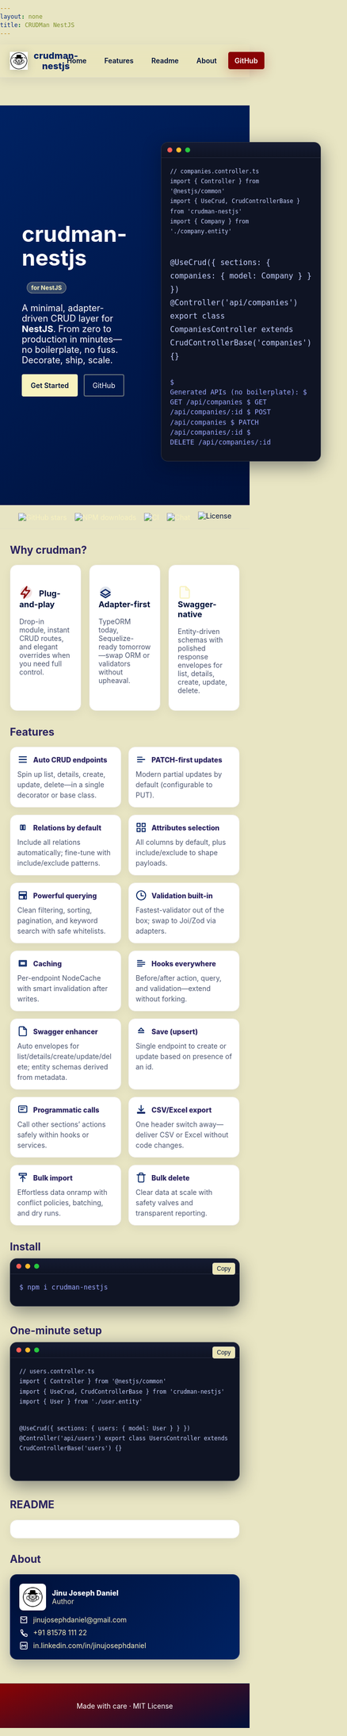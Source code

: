 ```yaml
---
layout: none
title: CRUDMan NestJS
---
```


<style>
  @import url('https://fonts.googleapis.com/css2?family=Plus+Jakarta+Sans:wght@400;500;600;700&display=swap');
  :root {
    --royal-crimson: #890304;
    --royal-navy: #00113a;
    --royal-purple: #002263;
    --royal-gold: #f8f2bf;
    --royal-cream: #e8e5c3;
    --accent-a: #890304; /* crimson */
    --accent-b: #002263; /* royal blue */
    --accent-c: #f8f2bf; /* soft gold */
  }
  html, body { margin: 0; padding: 0; font-family: 'Plus Jakarta Sans', Inter, ui-sans-serif, system-ui, -apple-system, Segoe UI, Roboto, Helvetica, Arial, "Apple Color Emoji", "Segoe UI Emoji"; background: var(--royal-cream); color: var(--royal-navy); scroll-behavior: smooth; }
  a { color: var(--royal-gold); text-decoration: none; }
  .hero { display: grid; grid-template-columns: 1fr 1fr; align-items: center; gap: 24px; padding: 72px 24px 56px; background: linear-gradient(140deg, var(--royal-purple), var(--royal-navy)); color: white; }
  .hero h1 { font-size: 44px; line-height: 1.1; margin: 0 0 12px; }
  .hero p { font-size: 18px; opacity: .95; }
  .hero .cta { margin-top: 18px; display: flex; gap: 12px; }
  .btn { padding: 12px 16px; border-radius: 4px; border: 2px solid rgba(255,255,255,.2); color: white; }
  .btn.primary { background: var(--royal-gold); color: var(--royal-navy); border-color: var(--royal-gold); font-weight: 600; }
  .btn { border-color: rgba(248,242,191,.4) }
  .container { max-width: 1060px; margin: 0 auto; padding: 0 20px; }
  .badge-nest { display:inline-block; margin-left: 10px; padding: 4px 8px; font-size: 12px; border-radius: 999px; background: rgba(248,242,191,.2); color: var(--royal-gold); border: 1px solid rgba(248,242,191,.4); font-weight: 700 }
  .logo-wrap { display:flex; justify-content:center; }
  .logo-badge { background: #fff; border-radius: 999px; padding: 12px; box-shadow: 0 6px 22px rgba(0,0,0,.25); display:inline-block; }
  .logo { width: 180px; filter: drop-shadow(0 6px 18px rgba(0,0,0,.2)); }
  /* Terminal window */
  .terminal { border-radius: 14px; background: #0f1424; color: #e8ecff; border: 1px solid rgba(255,255,255,.12); box-shadow: 0 10px 36px rgba(4,10,28,.45); overflow: hidden; }
  .terminal .tbar { display:flex; align-items:center; gap:8px; padding: 10px 12px; background: linear-gradient(180deg, #151b32, #0f1424); border-bottom: 1px solid rgba(255,255,255,.08); }
  .terminal .dot { width: 10px; height: 10px; border-radius: 50%; display:inline-block; }
  .terminal .dot.red { background: #ff5f56 }
  .terminal .dot.amber { background: #ffbd2e }
  .terminal .dot.green { background: #27c93f }
  .terminal .tbody { padding: 16px 18px; font-family: ui-monospace, SFMono-Regular, Menlo, Monaco, Consolas, "Liberation Mono", "Courier New", monospace; font-size: 13.5px; line-height: 1.5; }
  .terminal pre { margin: 0 0 12px; white-space: pre-wrap; }
  .terminal code, .terminal kbd { color: #c7d2ff }
  .terminal .prompt { color: #9ca8ff }
  /* Floating terminal animation */
  @keyframes gentleFloat { 0% { transform: translateY(0) } 50% { transform: translateY(-10px) } 100% { transform: translateY(0) } }
  .terminal { animation: gentleFloat 8s ease-in-out infinite; }
  .grid { display: grid; grid-template-columns: repeat(3, 1fr); gap: 16px; }
  .card { background: white; border-radius: 14px; padding: 18px; border: 1px solid #e9e6da; box-shadow: 0 6px 20px rgba(11,31,58,.06); }
  .muted { color: #4c5670; }
  /* Feature cards */
  .feat-grid { display: grid; grid-template-columns: repeat(3, minmax(0, 1fr)); gap: 14px; margin: 16px 0 }
  @media (max-width: 960px) { .feat-grid { grid-template-columns: repeat(2, minmax(0, 1fr)) } }
  @media (max-width: 640px) { .feat-grid { grid-template-columns: 1fr } }
  .feat-card { background: #fff; border-radius: 14px; border: 1px solid #e9e6da; padding: 14px; box-shadow: 0 6px 18px rgba(0,17,58,.06); transition: transform .2s ease, box-shadow .2s ease, border-color .2s ease }
  .feat-card:hover { transform: translateY(-3px); box-shadow: 0 12px 28px rgba(0,17,58,.10); border-color: #e2dfc6 }
  .feat-head { display:flex; align-items:center; gap: 10px; margin-bottom: 8px }
  .feat-icon { width: 22px; height: 22px; stroke: var(--royal-purple); fill: none; stroke-width: 2; stroke-linecap: round; stroke-linejoin: round }
  .feat-title { font-weight: 800; color: #2a225f }
  .feat-desc { color: #4c5670; font-size: 14px; line-height: 1.5 }
  /* Icons */
  .icon { width: 20px; height: 20px; vertical-align: -4px; margin-right: 8px; }
  .ticon { width: 16px; height: 16px; vertical-align: -2px; margin-right: 6px; opacity: 0.9 }
  .icon, .ticon { stroke: currentColor; fill: none; stroke-width: 2; stroke-linecap: round; stroke-linejoin: round }
  .icon-badge { width: 28px; height: 28px; vertical-align: -6px; margin-right: 8px }
  .footer { text-align:center; padding: 36px 24px; color: #ffffff; background: linear-gradient(160deg, var(--royal-crimson), var(--royal-navy)); border-top: 1px solid rgba(255,255,255,.12); margin-top: 48px; }
  /* Author card */
  .author-card { background: linear-gradient(135deg, var(--royal-navy), var(--royal-purple)); color: #fff; border-radius: 14px; padding: 18px; border: 1px solid rgba(255,255,255,.12); box-shadow: 0 10px 28px rgba(0,17,58,.25); }
  .author-header { display:flex; align-items:center; gap: 12px; margin-bottom: 10px }
  .author-avatar { width: 42px; height: 42px; border-radius: 8px; background: #fff; padding: 6px; box-shadow: 0 4px 16px rgba(0,0,0,.2) }
  .author-name { font-weight: 800; letter-spacing: .2px }
  .author-contacts { display:grid; grid-template-columns: 1fr; gap: 8px; }
  .author-row { display:flex; align-items:center; gap: 10px; }
  .author-row a { color: var(--royal-gold) }
  .aicon { width: 18px; height: 18px; stroke: #fff; fill: none; stroke-width: 2; stroke-linecap: round; stroke-linejoin: round }
  /* Animations */
  @keyframes fadeUp { from { opacity: 0; transform: translateY(16px); } to { opacity: 1; transform: translateY(0); } }
  @keyframes float { 0% { transform: translateY(0) } 50% { transform: translateY(-6px) } 100% { transform: translateY(0) } }
  .hero h1 { animation: fadeUp .6s ease-out both; }
  .hero p { animation: fadeUp .7s ease-out both; }
  .hero .cta { animation: fadeUp .8s ease-out both; }
  .logo { animation: float 4s ease-in-out infinite; }
  .card { animation: fadeUp .6s ease-out both; }
  .card:nth-child(2) { animation-delay: .1s }
  .card:nth-child(3) { animation-delay: .2s }
  /* Header */
  .site-header { position: sticky; top: 0; z-index: 60; background: rgba(232,229,195,0.75); backdrop-filter: saturate(180%) blur(14px); border-bottom: 1px solid #e2dfc6; box-shadow: 0 6px 24px rgba(0,17,58,0.08); }
  .site-header .nav { display:flex; align-items:center; justify-content:space-between; max-width:1060px; margin:0 auto; padding: 12px 20px; }
  .site-header .brand { display:flex; align-items:center; gap:12px; color: var(--royal-purple); font-weight: 800; letter-spacing: .2px; font-size: 18px; }
  .site-header .brand img { width: 36px; height: 36px; filter: drop-shadow(0 2px 8px rgba(11,31,58,.2)); }
  .site-header .links { display:flex; gap: 10px; align-items:center; }
  .site-header .links a { color: var(--royal-navy); padding: 8px 12px; border-radius: 4px; border: 1px solid transparent; transition: all .2s ease; font-weight: 600; }
  .site-header .links a:hover { background:#f3efe0; border-color: #e8dfc4; transform: translateY(-1px) }
  .site-header .links a.active { background: var(--royal-gold); color: var(--royal-navy); border-color: #e2dfc6; box-shadow: 0 2px 8px rgba(0,17,58,.12) }
  .site-header .links .cta-gh { background: var(--royal-crimson); color: #fff; border-color: var(--royal-crimson); box-shadow: 0 6px 24px rgba(137,3,4,.25); }
  .site-header .links .cta-gh:hover { filter: brightness(1.05) }
  /* Trust row */
  .trust { display:flex; align-items:center; justify-content:center; gap: 16px; padding: 12px 16px; background: rgba(232,229,195,.6); border-top: 1px solid #e2dfc6; border-bottom: 1px solid #e2dfc6 }
  .trust img { height: 22px }
  /* Copy buttons and toast */
  .copy-btn { position: absolute; top: 8px; right: 8px; font-size: 12px; background: rgba(248,242,191,.95); color: #00113a; border: 1px solid #e2dfc6; border-radius: 4px; padding: 4px 8px; cursor: pointer }
  .copy-btn:hover { filter: brightness(0.98) }
  pre { position: relative }
  .toast { position: fixed; right: 16px; bottom: 16px; background: linear-gradient(135deg, var(--royal-purple), var(--royal-navy)); color: #fff; padding: 10px 14px; border-radius: 8px; box-shadow: 0 10px 28px rgba(0,17,58,.25); opacity: 0; transform: translateY(8px); transition: all .2s ease; pointer-events: none; z-index: 80 }
  .toast.show { opacity: 1; transform: translateY(0) }
  /* WhatsApp widget */
  .wa-widget { position: fixed; right: 18px; bottom: 84px; z-index: 70; display: flex; align-items: center; gap: 8px; text-decoration: none; background: #25D366; color: #00113a; padding: 10px 12px; border-radius: 999px; box-shadow: 0 10px 24px rgba(0,0,0,.2); border: 1px solid rgba(0,0,0,.08) }
  .wa-widget:hover { filter: brightness(1.05); transform: translateY(-1px) }
  .wa-icon { width: 18px; height: 18px; fill: #00113a }
</style>

<header class="site-header">
  <div class="nav">
    <div class="brand"><img src="assets/crudman-logo.svg" alt="logo" /> crudman-nestjs</div>
    <nav class="links">
      <a href="#home">Home</a>
      <a href="#features">Features</a>
      <a href="#readme">Readme</a>
      <a href="#about">About</a>
      <a class="cta-gh" href="https://github.com/jinujd/crudman-nestjs" target="_blank" rel="noopener">GitHub</a>
    </nav>
  </div>
</header>

<section id="home" class="hero">
  <div class="container">
    <h1>crudman-nestjs <span class="badge-nest">for NestJS</span></h1>
    <p>A minimal, adapter-driven CRUD layer for <strong>NestJS</strong>. From zero to production in minutes—no boilerplate, no fuss. Decorate, ship, scale.</p>
    <div class="cta">
      <a class="btn primary" href="https://github.com/jinujd/crudman-nestjs#readme">Get Started</a>
      <a class="btn" href="https://github.com/jinujd/crudman-nestjs">GitHub</a>
    </div>
  </div>
  <div style="padding: 8px 24px">
    <div class="terminal">
      <div class="tbar"><span class="dot red"></span><span class="dot amber"></span><span class="dot green"></span></div>
      <div class="tbody">
        <pre><code>// companies.controller.ts
import { Controller } from '@nestjs/common'
import { UseCrud, CrudControllerBase } from 'crudman-nestjs'
import { Company } from './company.entity'

@UseCrud({ sections: { companies: { model: Company } } })
@Controller('api/companies')
export class CompaniesController extends CrudControllerBase('companies') {}</code></pre>
        <pre class="prompt">$ Generated APIs (no boilerplate):
$ GET    /api/companies
$ GET    /api/companies/:id
$ POST   /api/companies
$ PATCH  /api/companies/:id
$ DELETE /api/companies/:id</pre>
      </div>
    </div>
  </div>
</section>

<div class="trust">
  <a href="https://github.com/jinujd/crudman-nestjs" target="_blank" rel="noopener"><img alt="GitHub stars" src="https://img.shields.io/github/stars/jinujd/crudman-nestjs?style=flat&color=00113a&labelColor=f8f2bf&label=stars"></a>
  <a href="https://www.npmjs.com/package/crudman-nestjs" target="_blank" rel="noopener"><img alt="NPM downloads" src="https://img.shields.io/npm/dm/crudman-nestjs.svg?logo=npm&logoColor=white&color=00113a&labelColor=f8f2bf&label=downloads"></a>
  <a href="https://github.com/jinujd/crudman-nestjs/actions" target="_blank" rel="noopener"><img alt="CI" src="https://img.shields.io/github/actions/workflow/status/jinujd/crudman-nestjs/node.js.yml?branch=main&label=CI&color=00113a&labelColor=f8f2bf"></a>
  <a href="https://github.com/jinujd/crudman-nestjs/discussions" target="_blank" rel="noopener"><img alt="Chat" src="https://img.shields.io/badge/Chat-Discussions-00113a.svg?labelColor=f8f2bf"></a>
  <img alt="License" src="https://img.shields.io/badge/license-MIT-00113a.svg?labelColor=f8f2bf">
 </div>

<div class="container">
  <h2 id="features" style="color:#2a225f">Why crudman?</h2>
  <div class="grid">
    <div class="card">
      <h3>
        <svg class="icon-badge" viewBox="0 0 24 24" style="color:var(--accent-a)">
          <circle cx="12" cy="12" r="10" fill="currentColor" opacity=".12"/>
          <path d="M13 2L3 15h7l-2 7 10-13h-7z" stroke="currentColor" fill="none" stroke-width="2" stroke-linecap="round" stroke-linejoin="round"/>
        </svg>
        Plug-and-play
      </h3>
      <p class="muted">Drop-in module, instant CRUD routes, and elegant overrides when you need full control.</p>
    </div>
    <div class="card">
      <h3>
        <svg class="icon-badge" viewBox="0 0 24 24" style="color:var(--accent-b)">
          <circle cx="12" cy="12" r="10" fill="currentColor" opacity=".12"/>
          <path d="M4 12l8-5 8 5-8 5-8-5z" stroke="currentColor" fill="none" stroke-width="2" stroke-linecap="round" stroke-linejoin="round"/>
          <path d="M4 16l8 5 8-5" stroke="currentColor" fill="none" stroke-width="2" stroke-linecap="round" stroke-linejoin="round"/>
        </svg>
        Adapter-first
      </h3>
      <p class="muted">TypeORM today, Sequelize-ready tomorrow—swap ORM or validators without upheaval.</p>
    </div>
    <div class="card">
      <h3>
        <svg class="icon-badge" viewBox="0 0 24 24" style="color:var(--accent-c)">
          <circle cx="12" cy="12" r="10" fill="currentColor" opacity=".12"/>
          <path d="M14 2H6a2 2 0 0 0-2 2v16a2 2 0 0 0 2 2h12a2 2 0 0 0 2-2V8z" stroke="currentColor" fill="none" stroke-width="2" stroke-linecap="round" stroke-linejoin="round"/>
          <path d="M14 2v6h6" stroke="currentColor" fill="none" stroke-width="2" stroke-linecap="round" stroke-linejoin="round"/>
        </svg>
        Swagger-native
      </h3>
      <p class="muted">Entity-driven schemas with polished response envelopes for list, details, create, update, delete.</p>
    </div>
  </div>

  <h2 style="color:#2a225f">Features</h2>
  <div class="feat-grid">
    <div class="feat-card"><div class="feat-head"><svg class="feat-icon" viewBox="0 0 24 24"><path d="M4 6h16M4 12h16M4 18h16"/></svg><div class="feat-title">Auto CRUD endpoints</div></div><div class="feat-desc">Spin up list, details, create, update, delete—in a single decorator or base class.</div></div>
    <div class="feat-card"><div class="feat-head"><svg class="feat-icon" viewBox="0 0 24 24"><path d="M4 12h16M4 7h10M4 17h10"/></svg><div class="feat-title">PATCH-first updates</div></div><div class="feat-desc">Modern partial updates by default (configurable to PUT).</div></div>
    <div class="feat-card"><div class="feat-head"><svg class="feat-icon" viewBox="0 0 24 24"><path d="M7 7h4v10H7zM13 7h4v10h-4z"/></svg><div class="feat-title">Relations by default</div></div><div class="feat-desc">Include all relations automatically; fine-tune with include/exclude patterns.</div></div>
    <div class="feat-card"><div class="feat-head"><svg class="feat-icon" viewBox="0 0 24 24"><rect x="3" y="3" width="7" height="7"/><rect x="14" y="3" width="7" height="7"/><rect x="3" y="14" width="7" height="7"/><rect x="14" y="14" width="7" height="7"/></svg><div class="feat-title">Attributes selection</div></div><div class="feat-desc">All columns by default, plus include/exclude to shape payloads.</div></div>
    <div class="feat-card"><div class="feat-head"><svg class="feat-icon" viewBox="0 0 24 24"><path d="M4 4h16v6H4zM4 12h10v8H4zM16 12h4v8h-4z"/></svg><div class="feat-title">Powerful querying</div></div><div class="feat-desc">Clean filtering, sorting, pagination, and keyword search with safe whitelists.</div></div>
    <div class="feat-card"><div class="feat-head"><svg class="feat-icon" viewBox="0 0 24 24"><circle cx="12" cy="12" r="10"/><path d="M12 7v6h5"/></svg><div class="feat-title">Validation built-in</div></div><div class="feat-desc">Fastest-validator out of the box; swap to Joi/Zod via adapters.</div></div>
    <div class="feat-card"><div class="feat-head"><svg class="feat-icon" viewBox="0 0 24 24"><rect x="4" y="6" width="16" height="12"/><rect x="6" y="8" width="12" height="8"/></svg><div class="feat-title">Caching</div></div><div class="feat-desc">Per-endpoint NodeCache with smart invalidation after writes.</div></div>
    <div class="feat-card"><div class="feat-head"><svg class="feat-icon" viewBox="0 0 24 24"><path d="M4 6h10M4 10h16M4 14h16M4 18h10"/></svg><div class="feat-title">Hooks everywhere</div></div><div class="feat-desc">Before/after action, query, and validation—extend without forking.</div></div>
    <div class="feat-card"><div class="feat-head"><svg class="feat-icon" viewBox="0 0 24 24"><path d="M14 2H6a2 2 0 0 0-2 2v16a2 2 0 0 0 2 2h12a2 2 0 0 0 2-2V8z"/><path d="M14 2v6h6"/></svg><div class="feat-title">Swagger enhancer</div></div><div class="feat-desc">Auto envelopes for list/details/create/update/delete; entity schemas derived from metadata.</div></div>
    <div class="feat-card"><div class="feat-head"><svg class="feat-icon" viewBox="0 0 24 24"><path d="M12 5l6 6H6l6-6zM6 15h12"/></svg><div class="feat-title">Save (upsert)</div></div><div class="feat-desc">Single endpoint to create or update based on presence of an id.</div></div>
    <div class="feat-card"><div class="feat-head"><svg class="feat-icon" viewBox="0 0 24 24"><rect x="3" y="4" width="18" height="14" rx="2"/><path d="M7 8h10M7 12h6"/></svg><div class="feat-title">Programmatic calls</div></div><div class="feat-desc">Call other sections’ actions safely within hooks or services.</div></div>
    <div class="feat-card"><div class="feat-head"><svg class="feat-icon" viewBox="0 0 24 24"><path d="M12 3v12"/><path d="M7 10l5 5 5-5"/><rect x="4" y="18" width="16" height="2"/></svg><div class="feat-title">CSV/Excel export</div></div><div class="feat-desc">One header switch away—deliver CSV or Excel without code changes.</div></div>
    <div class="feat-card"><div class="feat-head"><svg class="feat-icon" viewBox="0 0 24 24"><path d="M12 21V9"/><path d="M7 14l5-5 5 5"/><rect x="4" y="3" width="16" height="4"/></svg><div class="feat-title">Bulk import</div></div><div class="feat-desc">Effortless data onramp with conflict policies, batching, and dry runs.</div></div>
    <div class="feat-card"><div class="feat-head"><svg class="feat-icon" viewBox="0 0 24 24"><path d="M3 6h18M6 6v14a2 2 0 0 0 2 2h8a2 2 0 0 0 2-2V6"/><path d="M8 6V4a2 2 0 0 1 2-2h4a2 2 0 0 1 2 2v2"/></svg><div class="feat-title">Bulk delete</div></div><div class="feat-desc">Clear data at scale with safety valves and transparent reporting.</div></div>
  </div>

  <h2 style="color:#2a225f">Install</h2>
  <div class="terminal" style="margin-bottom:16px; position: relative">
    <div class="tbar"><span class="dot red"></span><span class="dot amber"></span><span class="dot green"></span></div>
    <div class="tbody">
      <pre class="prompt">$ npm i crudman-nestjs</pre>
    </div>
    <button class="copy-btn" data-code="npm i crudman-nestjs" aria-label="Copy install command">Copy</button>
  </div>

  <h2 style="color:#2a225f">One-minute setup</h2>
  <div class="terminal" style="position: relative">
    <div class="tbar"><span class="dot red"></span><span class="dot amber"></span><span class="dot green"></span></div>
    <div class="tbody">
      <pre><code>// users.controller.ts
import { Controller } from '@nestjs/common'
import { UseCrud, CrudControllerBase } from 'crudman-nestjs'
import { User } from './user.entity'

@UseCrud({ sections: { users: { model: User } } })
@Controller('api/users')
export class UsersController extends CrudControllerBase('users') {}</code></pre>
    </div>
    <button class="copy-btn" data-code="@UseCrud({ sections: { users: { model: User } } })\n@Controller('api/users')\nexport class UsersController extends CrudControllerBase('users') {}" aria-label="Copy setup snippet">Copy</button>
  </div>

  <h2 id="readme" style="color:#2a225f">README</h2>
  <div id="readme-container" class="card" style="overflow:auto; max-height: 80vh"></div>

  <h2 id="about" style="color:#2a225f">About</h2>
  <div class="author-card">
    <div class="author-header">
      <div class="author-avatar"><img src="assets/crudman-logo.svg" alt="logo" style="width:100%; height:100%"/></div>
      <div>
        <div class="author-name">Jinu Joseph Daniel</div>
        <div class="muted" style="color:#e8e5c3">Author</div>
      </div>
    </div>
    <div class="author-contacts">
      <div class="author-row"><svg class="aicon" viewBox="0 0 24 24"><path d="M4 4h16v16H4z"/><path d="M4 7l8 6 8-6"/></svg><a href="mailto:jinujosephdaniel@gmail.com">jinujosephdaniel@gmail.com</a></div>
      <div class="author-row"><svg class="aicon" viewBox="0 0 24 24"><path d="M6.6 10.8a15 15 0 006.6 6.6l2.2-2.2a1 1 0 011.1-.2 11.6 11.6 0 003.5 1.1 1 1 0 011 .99V20a2 2 0 01-2 2A18 18 0 014 6a2 2 0 012-2h1.8a1 1 0 01.99 1 11.6 11.6 0 001.1 3.5 1 1 0 01-.2 1.1l-2.2 2.2z"/></svg><a href="tel:+918157811122">+91 81578 111 22</a></div>
      <div class="author-row"><svg class="aicon" viewBox="0 0 24 24"><rect x="3" y="3" width="18" height="18" rx="2"/><path d="M7 17v-7l5 3 5-3v7"/></svg><a href="https://in.linkedin.com/in/jinujosephdaniel" target="_blank" rel="noopener">in.linkedin.com/in/jinujosephdaniel</a></div>
    </div>
  </div>

</div>
<div class="footer">Made with care · MIT License</div>

<script>
  // Lightweight README fetch & render fallback if served via GitHub Pages without Jekyll plugins
  (async function() {
    try {
      const res = await fetch('https://raw.githubusercontent.com/jinujd/crudman-nestjs/main/README.md')
      if (!res.ok) return
      const md = await res.text()
      // Simple markdown renderer that preserves raw HTML in README, while protecting code blocks
      const codeBlocks = []
      let tmp = md.replace(/```([\s\S]*?)```/g, (_m, code) => {
        codeBlocks.push(code)
        return `@@CODEBLOCK_${codeBlocks.length - 1}@@`
      })
      // Headings, lists, quotes, inline code (keep existing HTML intact)
      let html = tmp
        .replace(/^###\s+(.*)$/gm, '<h3>$1</h3>')
        .replace(/^##\s+(.*)$/gm, '<h2>$1</h2>')
        .replace(/^#\s+(.*)$/gm, '<h1>$1</h1>')
        .replace(/^>\s?(.*)$/gm, '<blockquote>$1</blockquote>')
        .replace(/^\-\s+(.*)$/gm, '<li>$1</li>')
        .replace(/(<li>[^<]*<\/li>\n?)+/g, (block) => `<ul>${block}</ul>`)
        .replace(/`([^`]+)`/g, '<code>$1</code>')
        .replace(/\n\n/g, '<br/><br/>')
      // Restore fenced code blocks with escaped HTML inside (no copy buttons in README)
      html = html.replace(/@@CODEBLOCK_(\d+)@@/g, (_m, idx) => {
        const i = Number(idx)
        const esc = String(codeBlocks[i]).replace(/[&<>]/g, (c) => ({ '&': '&amp;', '<': '&lt;', '>': '&gt;' }[c]))
        return `<pre><code>${esc}</code></pre>`
      })
      const el = document.getElementById('readme-container')
      if (el) {
        el.innerHTML = html
        // Fix image paths from README (e.g., docs/assets/ → assets/ for GitHub Pages docs root)
        const imgs = el.querySelectorAll('img')
        imgs.forEach((img) => {
          const raw = img.getAttribute('src') || ''
          const fix = (s) => {
            if (/^https?:\/\//i.test(s)) return s
            let x = s.replace(/^\.\/?/, '').replace(/^\//, '')
            if (x.startsWith('docs/assets/')) return 'assets/' + x.slice('docs/assets/'.length)
            if (x.startsWith('docs/')) return x.replace(/^docs\//, '')
            if (x.startsWith('assets/assets/')) return x.replace(/^assets\/assets\//, 'assets/')
            return x
          }
          const fixed = fix(raw)
          if (fixed !== raw) img.setAttribute('src', fixed)
        })
      }
    } catch {}
  })()

  // Active section highlighting
  (function() {
    const links = Array.from(document.querySelectorAll('.site-header .links a[href^="#"]'))
    const map = new Map()
    links.forEach(a => {
      const id = a.getAttribute('href').slice(1)
      const sec = document.getElementById(id)
      if (sec) map.set(sec, a)
    })
    const setActive = (el) => {
      links.forEach(l => l.classList.remove('active'))
      if (el) el.classList.add('active')
    }
    const io = new IntersectionObserver((entries) => {
      let topMost = null
      entries.forEach(e => {
        if (e.isIntersecting) {
          if (!topMost || e.boundingClientRect.top < topMost.boundingClientRect.top) topMost = e
        }
      })
      if (topMost) setActive(map.get(topMost.target))
    }, { rootMargin: '-20% 0px -70% 0px', threshold: [0, 0.25, 0.5, 0.75, 1] })
    map.forEach((_, sec) => io.observe(sec))
    // Also update on click
    links.forEach(a => a.addEventListener('click', () => {
      setTimeout(() => setActive(a), 100)
    }))
  })()

  // Copy handling for terminal cards + toast
  (function() {
    const toast = document.createElement('div')
    toast.className = 'toast'
    toast.textContent = 'Copied to clipboard'
    document.body.appendChild(toast)
    const showToast = () => { toast.classList.add('show'); setTimeout(() => toast.classList.remove('show'), 1200) }
    document.addEventListener('click', async (e) => {
      const t = e.target
      if (t && t.classList && t.classList.contains('copy-btn')) {
        const code = t.getAttribute('data-code') || ''
        try { await navigator.clipboard.writeText(code); showToast() } catch {}
      }
    })
  })()
</script>

<!-- WhatsApp Chat with Author (GetButton.io) -->
<script type="text/javascript">
  (function () {
    var options = {
      whatsapp: "+918157811122",
      call_to_action: "Chat with author",
      position: "right",
    };
    var proto = document.location.protocol, host = "getbutton.io", url = proto + "//static." + host;
    var s = document.createElement('script'); s.type = 'text/javascript'; s.async = true; s.src = url + '/widget-send-button/js/init.js';
    s.onload = function () { WhWidgetSendButton.init(host, proto, options); };
    var x = document.getElementsByTagName('script')[0]; x.parentNode.insertBefore(s, x);
  })();
 </script>

